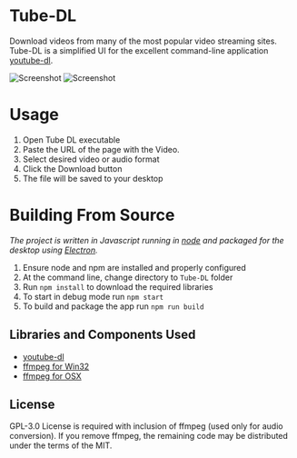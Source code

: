 # Tube-DL

Download videos from many of the most popular video streaming sites. Tube-DL is a simplified UI for the excellent command-line application [youtube-dl](https://rg3.github.io/youtube-dl/).

![Screenshot](https://raw.github.com/jasonhinkle/Tube-DL/master/screenshot-1.png)
![Screenshot](https://raw.github.com/jasonhinkle/Tube-DL/master/screenshot-2.png)

# Usage

1. Open Tube DL executable
2. Paste the URL of the page with the Video.
3. Select desired video or audio format
4. Click the Download button
5. The file will be saved to your desktop

# Building From Source

*The project is written in Javascript running in [node](https://nodejs.org/) and packaged for the desktop using [Electron](http://electron.atom.io/).*

1. Ensure node and npm are installed and properly configured
2. At the command line, change directory to `Tube-DL` folder
3. Run `npm install` to download the required libraries
4. To start in debug mode run `npm start`
5. To build and package the app run `npm run build`

## Libraries and Components Used

* [youtube-dl](https://github.com/rg3/youtube-dl)
* [ffmpeg for Win32](http://ffmpeg.zeranoe.com/builds/)
* [ffmpeg for OSX](https://evermeet.cx/ffmpeg/)

## License

GPL-3.0 License is required with inclusion of ffmpeg (used only for audio conversion). If you remove ffmpeg, the remaining code may be distributed under the terms of the MIT.